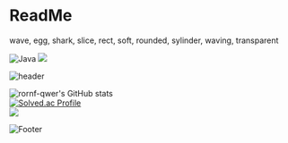 # ReadMe

wave, egg, shark, slice, rect, soft, rounded, sylinder, waving, transparent

![Java](https://img.shields.io/badge/Java-007396.svg?&style=for-the-badge&logo=Java&logoColor=white)
<img src="https://img.shields.io/badge/JAVA-007396?style=flat-square&logo=JAVA&logoColor=white" />

![header](https://capsule-render.vercel.app/api?type=slice&color=auto&height=120&section=header&text=앵왱왱왱&fontSize=15)


![rornf-qwer's GitHub stats](https://github-readme-stats.vercel.app/api?username=rornf-qwer&show_icons=true&theme=tokyonight) <br>
[![Solved.ac Profile](http://mazassumnida.wtf/api/v2/generate_badge?boj=tmskwjs)](https://solved.ac/tmskwjs/)<br>
<img src="http://mazandi.herokuapp.com/api?handle=tmskwjs&theme=dark"/>

![Footer](https://capsule-render.vercel.app/api?type=slice&color=auto&height=200&section=footer)

